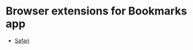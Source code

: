 # Browser extensions for Bookmarks app

* [Safari](https://github.com/mrahmiao/BookmarksExtensions/raw/master/Safari/Bookmarks.safariextz)
